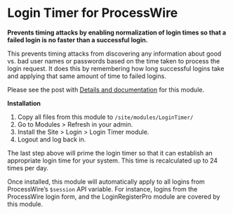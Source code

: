 # Login Timer for ProcessWire

**Prevents timing attacks by enabling normalization of login times so that a 
failed login is no faster than a successful login.**

This prevents timing attacks from discovering any information 
about good vs. bad user names or passwords based on the time 
taken to process the login request. It does this by remembering 
how long successful logins take and applying that same amount of 
time to failed logins.

Please see the post with [Details and documentation](https://processwire.com/blog/posts/timing-attacks-and-how-to-prevent-them/)
for this module. 

**Installation**

1. Copy all files from this module to `/site/modules/LoginTimer/`
2. Go to Modules > Refresh in your admin.
3. Install the Site > Login > Login Timer module. 
4. Logout and log back in. 

The last step above will prime the login timer so that it can 
establish an appropriate login time for your system. This 
time is recalculated up to 24 times per day.

Once installed, this module will automatically apply to all logins
from ProcessWire’s `$session` API variable. For instance, logins
from the ProcessWire login form, and the LoginRegisterPro module
are covered by this module. 